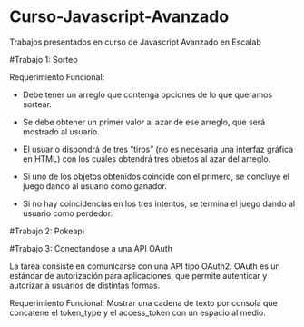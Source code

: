 # Curso-Javascript-Avanzado
 Trabajos presentados en curso de Javascript Avanzado en Escalab
 
#Trabajo 1: Sorteo

Requerimiento Funcional:

- Debe tener un arreglo que contenga opciones de lo que queramos sortear.

- Se debe obtener un primer valor al azar de ese arreglo, que será mostrado al usuario.

- El usuario dispondrá de tres “tiros” (no es necesaria una interfaz gráfica en HTML) con los cuales obtendrá tres objetos al azar del arreglo.

- Si uno de los objetos obtenidos coincide con el primero, se concluye el juego dando al usuario como ganador.

- Si no hay coincidencias en los tres intentos, se termina el juego dando al usuario como perdedor.


#Trabajo 2: Pokeapi

#Trabajo 3: Conectandose a una API OAuth

La tarea consiste en comunicarse con una API tipo OAuth2.
OAuth es un estándar de autorización para aplicaciones, que permite autenticar y autorizar a usuarios de distintas formas.

Requerimiento Funcional:
Mostrar una cadena de texto por consola que concatene el token_type y el access_token con un espacio al medio.
